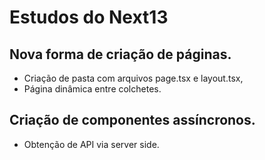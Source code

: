 # Estudos do Next13

## Nova forma de criação de páginas.
- Criação de pasta com arquivos page.tsx e layout.tsx,
- Página dinâmica entre colchetes.

## Criação de componentes assíncronos.
- Obtenção de API via server side.